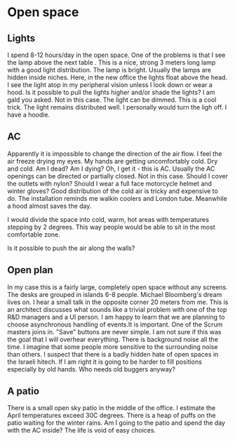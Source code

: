 # Open space

## Lights

I spend 8-12 hours/day in the open space. One of the problems is that I see the lamp above the next table . This is a nice, strong 3 meters long lamp with a good light distribution. The lamp is bright. Usually the lamps are hidden inside niches. Here, in the new office the lights float above the head. I see the light atop in my peripheral vision unless I look down or wear a hood. Is it possible to pull the lights higher and/or shade the lights? I am gald you asked. Not in this case. The light can be dimmed. This is a cool trick. The light remains distributed well. I personally would turn the ligh off. I have a hoodie.

## AC

Apparently it is impossible to change the direction of the air flow. I feel the air freeze drying my eyes. My hands are getting uncomfortably cold. Dry and cold. Am I dead? Am I dying? Oh, I get it - this is AC. Usually the AC openings can be directed or partially closed. Not in this case. Should I cover the outlets with nylon? Should I wear a full face motorcycle helmet and winter gloves? Good distribution of the cold air is tricky and expensive to do. The installation reminds me walkin coolers and London tube. Meanwhile a hood almost saves the day.

I would divide the space into cold, warm, hot areas with temperatures stepping by 2 degrees. This way people would be able to sit in the most comfortable zone.

Is it possible to push the air along the walls? 

## Open plan

In my case this is a fairly large, completely open space without any screens. The desks are grouped in islands 6-8 people. Michael Bloomberg's dream lives on. I hear a small talk in the opposite corner 20 meters from me. This is an architect discusses what sounds like a trivial problem with one of the top R&D managers and a UI person. I am happy to learn that we are planning to choose asynchronous handling of events.It is important. One of the Scrum masters joins in. "Save" buttons are never simple. I am  not sure if this was the goal that I will overhear everything. There is background noise all the time. I imagine that some people more sensitive to the surrounding noise than others. I suspect that there is a badly hidden hate of open spaces in the Israeli hitech. If I am right it is going to be harder to fill positions especially by old hands. Who needs old buggers anyway?

## A patio

There is a small open sky patio in the middle of the office. I estimate the April temperatures exceed 30C degrees. There is a heap of puffs on the patio waiting for the winter rains. Am I going to the patio and spend the day with the AC inside? The life is void of easy choices.



